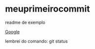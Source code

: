 # meuprimeirocommit

readme de exemplo

[Google](https://www.google.com)

lembrei do comando: git status